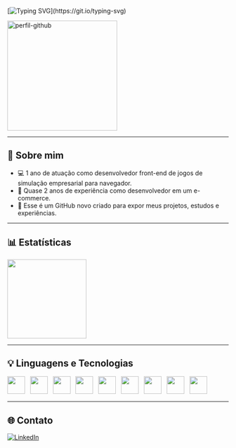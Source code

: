 <!-- Título animado -->
[![Typing SVG](https://readme-typing-svg.herokuapp.com/?color=green&size=28&left=true&vCenter=true&width=1000&lines=Olá,+meu+nome+é+Edilson...;Sou+dev+Full+stack.)](https://git.io/typing-svg)

<!-- Imagem de perfil -->
<p align="left">
  <img src="https://github.com/user-attachments/assets/daf49228-dc15-4f67-a17b-4944de7d0fdd" alt="perfil-github" width="250px"/>
</p>

---

## 👋 Sobre mim

- 💻 1 ano de atuação como desenvolvedor front-end de jogos de simulação empresarial para navegador.  
- 🛒 Quase 2 anos de experiência como desenvolvedor em um e-commerce.  
- 🚀 Esse é um GitHub novo criado para expor meus projetos, estudos e experiências.

---

## 📊 Estatísticas

<div align="left">
  <img height="180em" src="https://github-readme-stats.vercel.app/api/top-langs/?username=edilson99noslide&layout=compact&theme=tokyonight"/>
</div>

---

## 💡 Linguagens e Tecnologias

<div align="left">
  <img src="https://cdn.jsdelivr.net/gh/devicons/devicon@latest/icons/php/php-original.svg" width="40px" /> &nbsp;
  <img src="https://cdn.jsdelivr.net/gh/devicons/devicon@latest/icons/javascript/javascript-original.svg" width="40px" /> &nbsp;
  <img src="https://cdn.jsdelivr.net/gh/devicons/devicon@latest/icons/typescript/typescript-original.svg" width="40px" /> &nbsp;
  <img src="https://cdn.jsdelivr.net/gh/devicons/devicon@latest/icons/laravel/laravel-original-wordmark.svg" width="40px" /> &nbsp;
  <img src="https://cdn.jsdelivr.net/gh/devicons/devicon@latest/icons/nodejs/nodejs-original-wordmark.svg" width="40px" /> &nbsp;
  <img src="https://cdn.jsdelivr.net/gh/devicons/devicon@latest/icons/vuejs/vuejs-original-wordmark.svg" width="40px" /> &nbsp;
  <img src="https://cdn.jsdelivr.net/gh/devicons/devicon@latest/icons/mysql/mysql-original-wordmark.svg" width="40px" /> &nbsp;
  <img src="https://cdn.jsdelivr.net/gh/devicons/devicon@latest/icons/postgresql/postgresql-original-wordmark.svg" width="40px" /> &nbsp;
  <img src="https://cdn.jsdelivr.net/gh/devicons/devicon@latest/icons/docker/docker-original-wordmark.svg" width="40px" />
</div>

---

## 🌐 Contato

[![LinkedIn](https://img.shields.io/badge/-LinkedIn-%230077B5?style=for-the-badge&logo=linkedin&logoColor=white)](https://www.linkedin.com/in/edilson-tmjr/)

